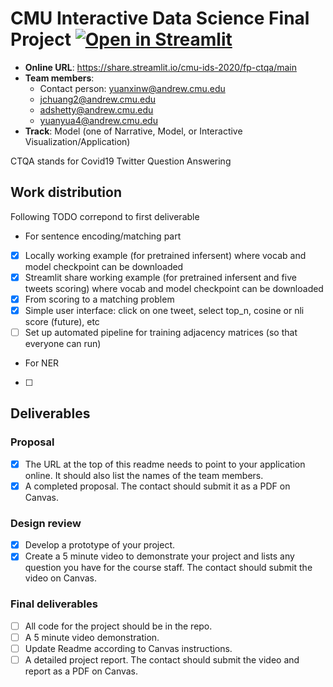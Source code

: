 # CMU Interactive Data Science Final Project [![Open in Streamlit](https://static.streamlit.io/badges/streamlit_badge_black_white.svg)](https://share.streamlit.io/cmu-ids-2020/fp-ctqa/main)

* **Online URL**: https://share.streamlit.io/cmu-ids-2020/fp-ctqa/main
* **Team members**:
  * Contact person: yuanxinw@andrew.cmu.edu
  * jchuang2@andrew.cmu.edu
  * adshetty@andrew.cmu.edu
  * yuanyua4@andrew.cmu.edu
* **Track**: Model (one of Narrative, Model, or Interactive Visualization/Application)

CTQA stands for Covid19 Twitter Question Answering

## Work distribution

Following TODO correpond to first deliverable


 - For sentence encoding/matching part
 - [x] Locally working example (for pretrained infersent) where vocab and model checkpoint can be downloaded
 - [x] Streamlit share working example (for pretrained infersent and five tweets scoring) where vocab and model checkpoint can be downloaded
 - [x] From scoring to a matching problem
 - [x] Simple user interface: click on one tweet, select top_n, cosine or nli score (future), etc
 - [ ] Set up automated pipeline for training adjacency matrices (so that everyone can run)
   
- For NER
- [ ] 

## Deliverables

### Proposal

- [x] The URL at the top of this readme needs to point to your application online. It should also list the names of the team members.
- [x] A completed proposal. The contact should submit it as a PDF on Canvas.

### Design review

- [x] Develop a prototype of your project.
- [x] Create a 5 minute video to demonstrate your project and lists any question you have for the course staff. The contact should submit the video on Canvas.

### Final deliverables

- [ ] All code for the project should be in the repo.
- [ ] A 5 minute video demonstration.
- [ ] Update Readme according to Canvas instructions.
- [ ] A detailed project report. The contact should submit the video and report as a PDF on Canvas.
